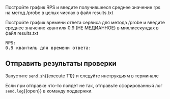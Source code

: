 Постройте график RPS и введите получившееся среднее значение rps на метод /probe в целых числах в файл results.txt

Постройте график времени ответа сервиса для метода /probe и введите среднее значение квантиля 0.9 (НЕ МЕДИАННОЕ) в миллисекундах в файл results.txt

<pre class="file" data-filename="results.txt" data-target="replace">
RPS: 
0.9 квантиль для времени ответа: 
</pre>

## Отправить результаты проверки

Запустите `send.sh`{{execute T1}} и следуйте инструкциям в терминале

Если при отправке что-то пойдет не так, отправьте сфорированный лог `send.log`{{open}} в команду поддержки.
